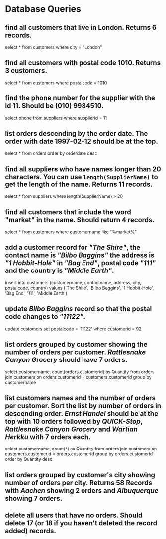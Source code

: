 # Database Queries

## find all customers that live in London. Returns 6 records.
select * from customers where city = "London"

## find all customers with postal code 1010. Returns 3 customers.
select * from customers where postalcode = 1010

## find the phone number for the supplier with the id 11. Should be (010) 9984510.
select phone from suppliers where supplierid = 11

## list orders descending by the order date. The order with date 1997-02-12 should be at the top.
select * from orders order by orderdate desc 

## find all suppliers who have names longer than 20 characters. You can use `length(SupplierName)` to get the length of the name. Returns 11 records.
select * from suppliers where length(SupplierName) > 20

## find all customers that include the word "market" in the name. Should return 4 records.
select * from customers where customername like "%market%"

## add a customer record for _"The Shire"_, the contact name is _"Bilbo Baggins"_ the address is _"1 Hobbit-Hole"_ in _"Bag End"_, postal code _"111"_ and the country is _"Middle Earth"_.
insert into customers (customername, contactname, address, city, postalcode, country) values ('The Shire', 'Bilbo Baggins', '1 Hobbit-Hole', 'Bag End', '111', 'Middle Earth')

## update _Bilbo Baggins_ record so that the postal code changes to _"11122"_.
update customers set postalcode = '11122' where customerid = 92

## list orders grouped by customer showing the number of orders per customer. _Rattlesnake Canyon Grocery_ should have 7 orders.
select customername, count(orders.customerid) as Quantity from orders join customers on orders.customerid = customers.customerid group by customername

## list customers names and the number of orders per customer. Sort the list by number of orders in descending order. _Ernst Handel_ should be at the top with 10 orders followed by _QUICK-Stop_, _Rattlesnake Canyon Grocery_ and _Wartian Herkku_ with 7 orders each.
select customername, count(*) as Quantity from orders join customers on customers.customerid = orders.customerid group by orders.customerid order by Quantity desc 


## list orders grouped by customer's city showing number of orders per city. Returns 58 Records with _Aachen_ showing 2 orders and _Albuquerque_ showing 7 orders.

## delete all users that have no orders. Should delete 17 (or 18 if you haven't deleted the record added) records.
